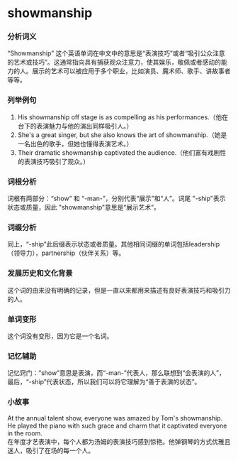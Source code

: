 # showmanship

### 分析词义

  

“Showmanship” 这个英语单词在中文中的意思是“表演技巧”或者“吸引公众注意的艺术或技巧”。这通常指向具有捕获观众注意力，使其娱乐，敬佩或者感动的能力的人。展示的艺术可以被应用于多个职业，比如演员、魔术师、歌手、讲故事者等等。

  

### 列举例句

  

1.  His showmanship off stage is as compelling as his performances.（他在台下的表演魅力与他的演出同样吸引人。）
2.  She's a great singer, but she also knows the art of showmanship.（她是一名出色的歌手，但她也懂得表演艺术。）
3.  Their dramatic showmanship captivated the audience.（他们富有戏剧性的表演技巧吸引了观众。）

  

### 词根分析

  

词根有两部分：“show” 和 “-man-”，分别代表“展示”和“人”。词尾 "-ship"表示状态或质量，因此 "showmanship"意思是“展示艺术”。

  

### 词缀分析

  

同上，“-ship”此后缀表示状态或者质量。其他相同词缀的单词包括leadership（领导力），partnership（伙伴关系）等。

  

### 发展历史和文化背景

  

这个词的由来没有明确的记录，但是一直以来都用来描述有良好表演技巧和吸引力的人。

  

### 单词变形

  

这个词没有变形，因为它是一个名词。

  

### 记忆辅助

  

记忆窍门：“show”意思是表演，而“-man-”代表人，那么联想到“会表演的人”，最后，“-ship”代表状态，所以我们可以将它理解为“善于表演的状态”。

  

### 小故事

  

At the annual talent show, everyone was amazed by Tom's showmanship. He played the piano with such grace and charm that it captivated everyone in the room.  
在年度才艺表演中，每个人都为汤姆的表演技巧感到惊艳。他弹钢琴的方式优雅且迷人，吸引了在场的每一个人。
